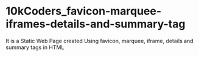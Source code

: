 # 10kCoders_favicon-marquee-iframes-details-and-summary-tag
It is a Static Web Page created Using favicon, marquee, iframe, details and summary tags in HTML

